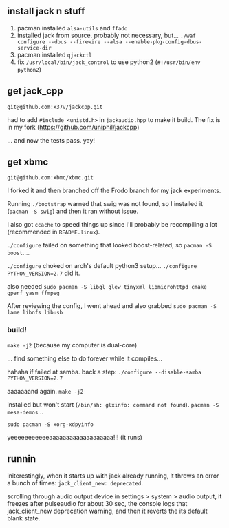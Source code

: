 ## install jack n stuff

1. pacman installed `alsa-utils` and `ffado`
2. installed jack from source. probably not necessary, but... `./waf configure --dbus --firewire --alsa --enable-pkg-config-dbus-service-dir`
3. pacman installed `qjackctl`
4. fix `/usr/local/bin/jack_control` to use python2 (`#!/usr/bin/env python2`)


## get jack_cpp

`git@github.com:x37v/jackcpp.git`

had to add `#include <unistd.h>` in `jackaudio.hpp` to make it build. The fix is in my fork (https://github.com/uniphil/jackcpp)

... and now the tests pass. yay!


## get xbmc

`git@github.com:xbmc/xbmc.git`

I forked it and then branched off the Frodo branch for my jack experiments.

Running `./bootstrap` warned that swig was not found, so I installed it (`pacman -S swig`) and then it ran without issue.

I also got `ccache` to speed things up since I'll probably be recompiling a lot (recommended in `README.linux`).

`./configure` failed on something that looked boost-related, so `pacman -S boost`....

`./configure` choked on arch's default python3 setup... `./configure PYTHON_VERSION=2.7` did it.

also needed `sudo pacman -S libgl glew tinyxml libmicrohttpd cmake gperf yasm ffmpeg`

After reviewing the config, I went ahead and also grabbed `sudo pacman -S lame libnfs libusb`

### build!

`make -j2` (because my computer is dual-core)

... find something else to do forever while it compiles...

hahaha if failed at samba. back a step: `./configure --disable-samba PYTHON_VERSION=2.7`

aaaaaaand again. `make -j2`

installed but won't start (`/bin/sh: glxinfo: command not found`). `pacman -S mesa-demos`...

`sudo pacman -S xorg-xdpyinfo`


yeeeeeeeeeeeaaaaaaaaaaaaaaaaaaa!!! (it runs)


## runnin

initerestingly, when it starts up with jack already running, it throws an error a bunch of times: `jack_client_new: deprecated`.

scrolling through audio output device in settings > system > audio output, it freezes after pulseaudio for about 30 sec, the console logs that jack_client_new deprecation warning, and then it reverts the its default blank state.

